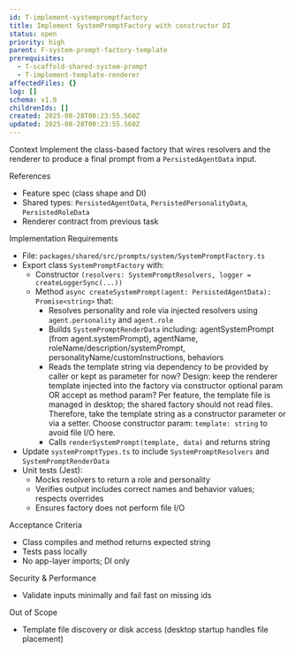 ```yaml
---
id: T-implement-systempromptfactory
title: Implement SystemPromptFactory with constructor DI
status: open
priority: high
parent: F-system-prompt-factory-template
prerequisites:
  - T-scaffold-shared-system-prompt
  - T-implement-template-renderer
affectedFiles: {}
log: []
schema: v1.0
childrenIds: []
created: 2025-08-28T00:23:55.560Z
updated: 2025-08-28T00:23:55.560Z
---
```


Context
Implement the class-based factory that wires resolvers and the renderer to produce a final prompt from a `PersistedAgentData` input.

References

- Feature spec (class shape and DI)
- Shared types: `PersistedAgentData`, `PersistedPersonalityData`, `PersistedRoleData`
- Renderer contract from previous task

Implementation Requirements

- File: `packages/shared/src/prompts/system/SystemPromptFactory.ts`
- Export class `SystemPromptFactory` with:
  - Constructor `(resolvers: SystemPromptResolvers, logger = createLoggerSync(...))`
  - Method `async createSystemPrompt(agent: PersistedAgentData): Promise<string>` that:
    - Resolves personality and role via injected resolvers using `agent.personality` and `agent.role`
    - Builds `SystemPromptRenderData` including: agentSystemPrompt (from agent.systemPrompt), agentName, roleName/description/systemPrompt, personalityName/customInstructions, behaviors
    - Reads the template string via dependency to be provided by caller or kept as parameter for now? Design: keep the renderer template injected into the factory via constructor optional param OR accept as method param? Per feature, the template file is managed in desktop; the shared factory should not read files. Therefore, take the template string as a constructor parameter or via a setter. Choose constructor param: `template: string` to avoid file I/O here.
    - Calls `renderSystemPrompt(template, data)` and returns string
- Update `systemPromptTypes.ts` to include `SystemPromptResolvers` and `SystemPromptRenderData`
- Unit tests (Jest):
  - Mocks resolvers to return a role and personality
  - Verifies output includes correct names and behavior values; respects overrides
  - Ensures factory does not perform file I/O

Acceptance Criteria

- Class compiles and method returns expected string
- Tests pass locally
- No app-layer imports; DI only

Security & Performance

- Validate inputs minimally and fail fast on missing ids

Out of Scope

- Template file discovery or disk access (desktop startup handles file placement)
